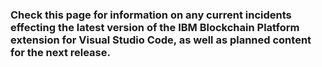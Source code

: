 ### Check this page for information on any current incidents effecting the latest version of the IBM Blockchain Platform extension for Visual Studio Code, as well as planned content for the next release.


